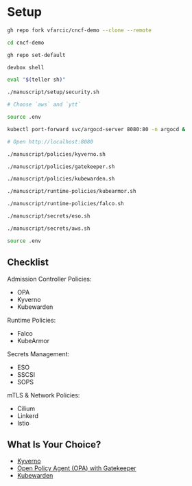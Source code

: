 # Setup

```bash
gh repo fork vfarcic/cncf-demo --clone --remote

cd cncf-demo

gh repo set-default

devbox shell

eval "$(teller sh)"

./manuscript/setup/security.sh

# Choose `aws` and `ytt`

source .env

kubectl port-forward svc/argocd-server 8080:80 -n argocd &

# Open http://localhost:8080

./manuscript/policies/kyverno.sh

./manuscript/policies/gatekeeper.sh

./manuscript/policies/kubewarden.sh

./manuscript/runtime-policies/kubearmor.sh

./manuscript/runtime-policies/falco.sh

./manuscript/secrets/eso.sh

./manuscript/secrets/aws.sh

source .env
```

## Checklist

Admission Controller Policies:
* OPA
* Kyverno
* Kubewarden

Runtime Policies:
* Falco
* KubeArmor

Secrets Management:
* ESO
* SSCSI
* SOPS

mTLS & Network Policies:
* Cilium
* Linkerd
* Istio

## What Is Your Choice?

* [Kyverno](../policies/kubecon-paris-kyverno.md)
* [Open Policy Agent (OPA) with Gatekeeper](../policies/kubecon-paris-gatekeeper.md)
* [Kubewarden](../policies/kubecon-paris-kubewarden.md)
